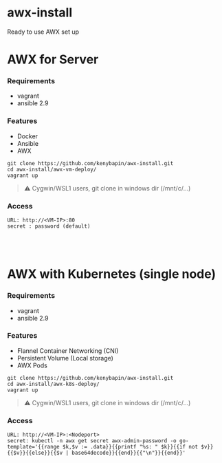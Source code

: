 # awx-install
Ready to use AWX set up

# AWX for Server

### Requirements
- vagrant
- ansible 2.9


### Features
-  Docker
-  Ansible
-  AWX

```
git clone https://github.com/kenybapin/awx-install.git
cd awx-install/awx-vm-deploy/
vagrant up
```
> :warning: Cygwin/WSL1 users, git clone in windows dir (/mnt/c/...)

### Access
```
URL: http://<VM-IP>:80
secret : password (default)
```
<br>
<br>

# AWX with Kubernetes (single node)

### Requirements
- vagrant
- ansible 2.9

### Features

-  Flannel Container Networking (CNI)
-  Persistent Volume (Local storage)
-  AWX Pods

```
git clone https://github.com/kenybapin/awx-install.git
cd awx-install/awx-k8s-deploy/
vagrant up
```
> :warning: Cygwin/WSL1 users, git clone in windows dir (/mnt/c/...)
> 
### Access
```
URL: http://<VM-IP>:<Nodeport>
secret: kubectl -n awx get secret awx-admin-password -o go-template='{{range $k,$v := .data}}{{printf "%s: " $k}}{{if not $v}}{{$v}}{{else}}{{$v | base64decode}}{{end}}{{"\n"}}{{end}}'
```
